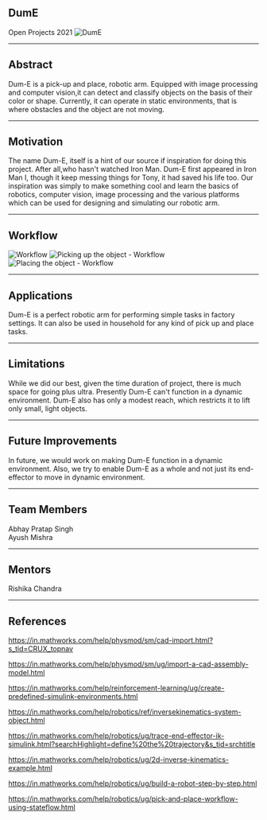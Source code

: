

## DumE

Open Projects 2021
![DumE](https://github.com/rodion0917/Random/blob/main/Dum-E%20in%20Action%20-%20Green%20Object.png)
***


## Abstract

Dum-E is a pick-up and place, robotic arm. Equipped with image processing and computer vision,it can 
detect and classify objects on the basis of their color or shape. Currently, it can operate in static
environments, that is where obstacles and the object are not moving.
***


## Motivation

The name Dum-E, itself is a hint of our source if inspiration for doing this project. After all,who 
hasn't watched Iron Man. Dum-E first appeared in Iron Man I, though it keep messing things for Tony, 
it had saved his life too. 
Our inspiration was simply to make something cool and learn the basics of robotics, computer vision,
image processing and the various platforms which can be used for designing and simulating our robotic arm. 
***



## Workflow
![Workflow](https://github.com/rodion0917/Random/blob/main/Work-flow%20chart.png)
![Picking up the object - Workflow](https://github.com/rodion0917/Random/blob/main/Picking%20up%20the%20object%20-%20Workflow.png)
![Placing the object - Workflow](https://github.com/rodion0917/Random/blob/main/Placing%20the%20object%20-%20Workflow.png)
***



## Applications

Dum-E is a perfect robotic arm for performing simple tasks in factory settings. It can also be used in household for any kind of pick up and place tasks.
***


## Limitations 

While we did our best, given the time duration of project, there is much space for going plus ultra. 
Presently Dum-E can't function in a dynamic environment. Dum-E also has only a modest reach, which restricts it to lift only small, light objects.
***


## Future Improvements

In future, we would work on making Dum-E function in a dynamic environment. Also, we try to enable Dum-E as a whole and not just its end-effector to move in dynamic environment. 
***



## Team Members 

Abhay Pratap Singh<br/>
Ayush Mishra
***



## Mentors

Rishika Chandra
***


## References

https://in.mathworks.com/help/physmod/sm/cad-import.html?s_tid=CRUX_topnav

https://in.mathworks.com/help/physmod/sm/ug/import-a-cad-assembly-model.html

https://in.mathworks.com/help/reinforcement-learning/ug/create-predefined-simulink-environments.html

https://in.mathworks.com/help/robotics/ref/inversekinematics-system-object.html

https://in.mathworks.com/help/robotics/ug/trace-end-effector-ik-simulink.html?searchHighlight=define%20the%20trajectory&s_tid=srchtitle

https://in.mathworks.com/help/robotics/ug/2d-inverse-kinematics-example.html

https://in.mathworks.com/help/robotics/ug/build-a-robot-step-by-step.html

https://in.mathworks.com/help/robotics/ug/pick-and-place-workflow-using-stateflow.html
